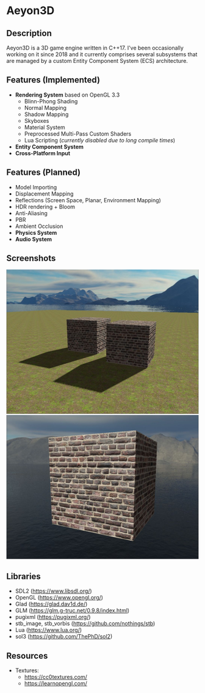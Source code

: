 # Aeyon3D

## Description

Aeyon3D is a 3D game engine written in C++17. I've been occasionally working on it since 2018 and it currently comprises several 
subsystems that are managed by a custom Entity Component System (ECS)
architecture.

## Features (Implemented)
* **Rendering System** based on OpenGL 3.3
    - Blinn-Phong Shading
    - Normal Mapping
    - Shadow Mapping
    - Skyboxes
    - Material System
    - Preprocessed Multi-Pass Custom Shaders
    - Lua Scripting (_currently disabled due to long compile times_)
* **Entity Component System**
* **Cross-Platform Input**

## Features (Planned)
* Model Importing
* Displacement Mapping
* Reflections (Screen Space, Planar, Environment Mapping)
* HDR rendering + Bloom
* Anti-Aliasing
* PBR
* Ambient Occlusion
* **Physics System**
* **Audio System**

## Screenshots
![alt text](https://github.com/Trypio/Aeyon3D/blob/master/screenshots/Screen1.jpg "Two boxes with shadows")
![alt text](https://github.com/Trypio/Aeyon3D/blob/master/screenshots/Screen2.jpg "A box with normal mapping")


## Libraries
- SDL2 (https://www.libsdl.org/)
- OpenGL (https://www.opengl.org/)
- Glad (https://glad.dav1d.de/)
- GLM (https://glm.g-truc.net/0.9.8/index.html)
- pugixml (https://pugixml.org/)
- stb_image, stb_vorbis (https://github.com/nothings/stb)
- Lua (https://www.lua.org/)
- sol3 (https://github.com/ThePhD/sol2)

## Resources
- Textures:
    - https://cc0textures.com/
    - https://learnopengl.com/